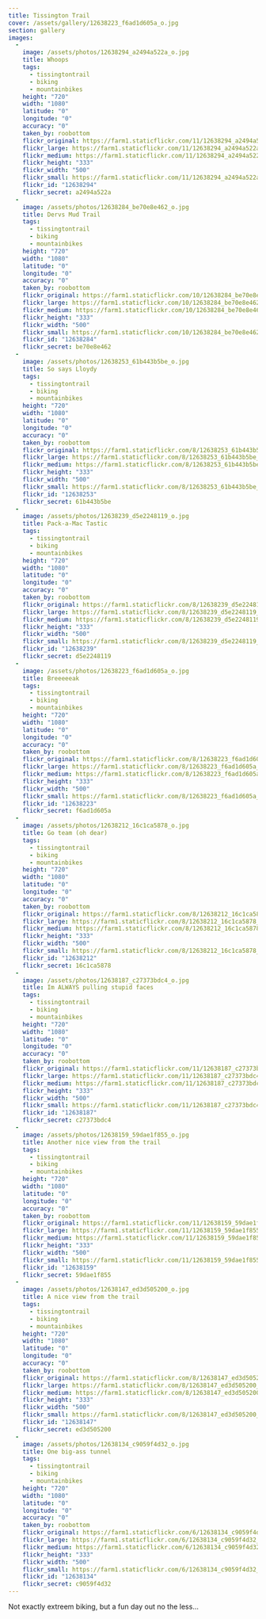 ```yaml
---
title: Tissington Trail
cover: /assets/gallery/12638223_f6ad1d605a_o.jpg
section: gallery
images:
  - 
    image: /assets/photos/12638294_a2494a522a_o.jpg
    title: Whoops
    tags:
      - tissingtontrail
      - biking
      - mountainbikes
    height: "720"
    width: "1080"
    latitude: "0"
    longitude: "0"
    accuracy: "0"
    taken_by: roobottom
    flickr_original: https://farm1.staticflickr.com/11/12638294_a2494a522a_o.jpg
    flickr_large: https://farm1.staticflickr.com/11/12638294_a2494a522a_o.jpg
    flickr_medium: https://farm1.staticflickr.com/11/12638294_a2494a522a.jpg
    flickr_height: "333"
    flickr_width: "500"
    flickr_small: https://farm1.staticflickr.com/11/12638294_a2494a522a_m.jpg
    flickr_id: "12638294"
    flickr_secret: a2494a522a
  - 
    image: /assets/photos/12638284_be70e8e462_o.jpg
    title: Dervs Mud Trail
    tags:
      - tissingtontrail
      - biking
      - mountainbikes
    height: "720"
    width: "1080"
    latitude: "0"
    longitude: "0"
    accuracy: "0"
    taken_by: roobottom
    flickr_original: https://farm1.staticflickr.com/10/12638284_be70e8e462_o.jpg
    flickr_large: https://farm1.staticflickr.com/10/12638284_be70e8e462_o.jpg
    flickr_medium: https://farm1.staticflickr.com/10/12638284_be70e8e462.jpg
    flickr_height: "333"
    flickr_width: "500"
    flickr_small: https://farm1.staticflickr.com/10/12638284_be70e8e462_m.jpg
    flickr_id: "12638284"
    flickr_secret: be70e8e462
  - 
    image: /assets/photos/12638253_61b443b5be_o.jpg
    title: So says Lloydy
    tags:
      - tissingtontrail
      - biking
      - mountainbikes
    height: "720"
    width: "1080"
    latitude: "0"
    longitude: "0"
    accuracy: "0"
    taken_by: roobottom
    flickr_original: https://farm1.staticflickr.com/8/12638253_61b443b5be_o.jpg
    flickr_large: https://farm1.staticflickr.com/8/12638253_61b443b5be_o.jpg
    flickr_medium: https://farm1.staticflickr.com/8/12638253_61b443b5be.jpg
    flickr_height: "333"
    flickr_width: "500"
    flickr_small: https://farm1.staticflickr.com/8/12638253_61b443b5be_m.jpg
    flickr_id: "12638253"
    flickr_secret: 61b443b5be
  - 
    image: /assets/photos/12638239_d5e2248119_o.jpg
    title: Pack-a-Mac Tastic
    tags:
      - tissingtontrail
      - biking
      - mountainbikes
    height: "720"
    width: "1080"
    latitude: "0"
    longitude: "0"
    accuracy: "0"
    taken_by: roobottom
    flickr_original: https://farm1.staticflickr.com/8/12638239_d5e2248119_o.jpg
    flickr_large: https://farm1.staticflickr.com/8/12638239_d5e2248119_o.jpg
    flickr_medium: https://farm1.staticflickr.com/8/12638239_d5e2248119.jpg
    flickr_height: "333"
    flickr_width: "500"
    flickr_small: https://farm1.staticflickr.com/8/12638239_d5e2248119_m.jpg
    flickr_id: "12638239"
    flickr_secret: d5e2248119
  - 
    image: /assets/photos/12638223_f6ad1d605a_o.jpg
    title: Breeeeeak
    tags:
      - tissingtontrail
      - biking
      - mountainbikes
    height: "720"
    width: "1080"
    latitude: "0"
    longitude: "0"
    accuracy: "0"
    taken_by: roobottom
    flickr_original: https://farm1.staticflickr.com/8/12638223_f6ad1d605a_o.jpg
    flickr_large: https://farm1.staticflickr.com/8/12638223_f6ad1d605a_o.jpg
    flickr_medium: https://farm1.staticflickr.com/8/12638223_f6ad1d605a.jpg
    flickr_height: "333"
    flickr_width: "500"
    flickr_small: https://farm1.staticflickr.com/8/12638223_f6ad1d605a_m.jpg
    flickr_id: "12638223"
    flickr_secret: f6ad1d605a
  - 
    image: /assets/photos/12638212_16c1ca5878_o.jpg
    title: Go team (oh dear)
    tags:
      - tissingtontrail
      - biking
      - mountainbikes
    height: "720"
    width: "1080"
    latitude: "0"
    longitude: "0"
    accuracy: "0"
    taken_by: roobottom
    flickr_original: https://farm1.staticflickr.com/8/12638212_16c1ca5878_o.jpg
    flickr_large: https://farm1.staticflickr.com/8/12638212_16c1ca5878_o.jpg
    flickr_medium: https://farm1.staticflickr.com/8/12638212_16c1ca5878.jpg
    flickr_height: "333"
    flickr_width: "500"
    flickr_small: https://farm1.staticflickr.com/8/12638212_16c1ca5878_m.jpg
    flickr_id: "12638212"
    flickr_secret: 16c1ca5878
  - 
    image: /assets/photos/12638187_c27373bdc4_o.jpg
    title: Im ALWAYS pulling stupid faces
    tags:
      - tissingtontrail
      - biking
      - mountainbikes
    height: "720"
    width: "1080"
    latitude: "0"
    longitude: "0"
    accuracy: "0"
    taken_by: roobottom
    flickr_original: https://farm1.staticflickr.com/11/12638187_c27373bdc4_o.jpg
    flickr_large: https://farm1.staticflickr.com/11/12638187_c27373bdc4_o.jpg
    flickr_medium: https://farm1.staticflickr.com/11/12638187_c27373bdc4.jpg
    flickr_height: "333"
    flickr_width: "500"
    flickr_small: https://farm1.staticflickr.com/11/12638187_c27373bdc4_m.jpg
    flickr_id: "12638187"
    flickr_secret: c27373bdc4
  - 
    image: /assets/photos/12638159_59dae1f855_o.jpg
    title: Another nice view from the trail
    tags:
      - tissingtontrail
      - biking
      - mountainbikes
    height: "720"
    width: "1080"
    latitude: "0"
    longitude: "0"
    accuracy: "0"
    taken_by: roobottom
    flickr_original: https://farm1.staticflickr.com/11/12638159_59dae1f855_o.jpg
    flickr_large: https://farm1.staticflickr.com/11/12638159_59dae1f855_o.jpg
    flickr_medium: https://farm1.staticflickr.com/11/12638159_59dae1f855.jpg
    flickr_height: "333"
    flickr_width: "500"
    flickr_small: https://farm1.staticflickr.com/11/12638159_59dae1f855_m.jpg
    flickr_id: "12638159"
    flickr_secret: 59dae1f855
  - 
    image: /assets/photos/12638147_ed3d505200_o.jpg
    title: A nice view from the trail
    tags:
      - tissingtontrail
      - biking
      - mountainbikes
    height: "720"
    width: "1080"
    latitude: "0"
    longitude: "0"
    accuracy: "0"
    taken_by: roobottom
    flickr_original: https://farm1.staticflickr.com/8/12638147_ed3d505200_o.jpg
    flickr_large: https://farm1.staticflickr.com/8/12638147_ed3d505200_o.jpg
    flickr_medium: https://farm1.staticflickr.com/8/12638147_ed3d505200.jpg
    flickr_height: "333"
    flickr_width: "500"
    flickr_small: https://farm1.staticflickr.com/8/12638147_ed3d505200_m.jpg
    flickr_id: "12638147"
    flickr_secret: ed3d505200
  - 
    image: /assets/photos/12638134_c9059f4d32_o.jpg
    title: One big-ass tunnel
    tags:
      - tissingtontrail
      - biking
      - mountainbikes
    height: "720"
    width: "1080"
    latitude: "0"
    longitude: "0"
    accuracy: "0"
    taken_by: roobottom
    flickr_original: https://farm1.staticflickr.com/6/12638134_c9059f4d32_o.jpg
    flickr_large: https://farm1.staticflickr.com/6/12638134_c9059f4d32_o.jpg
    flickr_medium: https://farm1.staticflickr.com/6/12638134_c9059f4d32.jpg
    flickr_height: "333"
    flickr_width: "500"
    flickr_small: https://farm1.staticflickr.com/6/12638134_c9059f4d32_m.jpg
    flickr_id: "12638134"
    flickr_secret: c9059f4d32
---
```

Not exactly extreem biking, but a fun day out no the less...